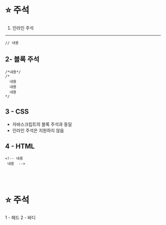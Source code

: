 ⭐ 주석
============

1. 인라인 주석
--------

    // 내용


2- 블록 주석
-----

    /*내용*/
    /*
      내용
      내용
      내용
    */

3 - CSS
----

- 자바스크립트의 블록 주석과 동일
- 인라인 주석은 지원하지 않음

4 - HTML
----

    <!-- 내용
     내용  -->
</br>
</br>


⭐ 주석
============

1 - 헤드
2 - 바디

